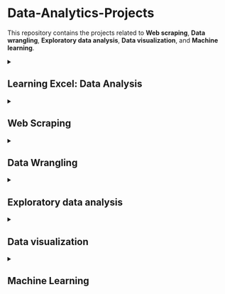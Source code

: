 # Data-Analytics-Projects


This repository contains the projects related to **Web scraping**, **Data wrangling**, **Exploratory data analysis**, **Data visualization**, and **Machine learning**. 

  <details id=1>
<summary><h2>  Learning Excel: Data Analysis </h2></summary>
  
  1. Chapter 1 [posts](https://github.com/pe1l1nl1/Data-Analytics-Projects/tree/main/Learning%20Excel%20Data%20Analysis/Chapter01)
  2. Chapter 2 [posts]()
</details>


<details id=2>
<summary><h2>  Web Scraping </h2></summary>

Scraping Dynamic Websites
  
1. Scraping Financial Times [Codes](https://github.com/pe1l1nl1/Data-Analytics-Projects/tree/main/Web%20Scraping)
1. Documentation as [Screenshots](https://github.com/pe1l1nl1/Data-Analytics-Projects/wiki)



</details>


<details id=3>
<summary><h2>  Data Wrangling </h2></summary>


  
1. My Github recent [posts](https://github.com/pe1l1nl1/pe1l1nl1/tree/main/_posts)

</details>



<details id=4>
<summary><h2>  Exploratory data analysis </h2></summary>
1. My Github recent [posts](https://github.com/pe1l1nl1/pe1l1nl1/tree/main/_posts)

</details>


<details id=5>
<summary><h2>  Data visualization</h2></summary>
1. My Github recent [posts](https://github.com/pe1l1nl1/pe1l1nl1/tree/main/_posts)

</details>



<details id=6>
<summary><h2>  Machine Learning </h2></summary>
1. My Github recent [posts](https://github.com/pe1l1nl1/pe1l1nl1/tree/main/_posts)
  

</details>



